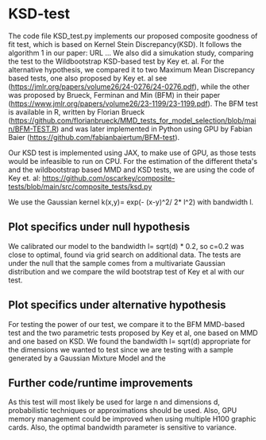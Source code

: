 # KSD-test
The code file KSD_test.py implements our proposed composite goodness of fit test, which is based on Kernel Stein Discrepancy(KSD).
It follows the algorithm 1 in our paper:  URL ...
We also did a simukation study, comparing the test to the Wildbootstrap KSD-based test by Key et. al. 
For the alternative hypothesis, we compared it to two Maximum Mean Discrepancy based tests, one also proposed by Key et. al see (https://jmlr.org/papers/volume26/24-0276/24-0276.pdf), 
while the other was proposed by Brueck, Ferminan and Min (BFM) in their paper (https://www.jmlr.org/papers/volume26/23-1199/23-1199.pdf). The BFM test is available in R, written by Florian Brueck (https://github.com/florianbrueck/MMD_tests_for_model_selection/blob/main/BFM-TEST.R) and was later implemented in Python using GPU by Fabian Baier (https://github.com/fabianbaiertum/BFM-test).

Our KSD test is implemented using JAX, to make use of GPU, as those tests would be infeasible to run on CPU. 
For the estimation of the different theta's and the wildbootstrap based MMD and KSD tests, we are using the code of Key et. al: https://github.com/oscarkey/composite-tests/blob/main/src/composite_tests/ksd.py 



We use the Gaussian kernel k(x,y)= exp(- (x-y)^2/ 2* l^2) with bandwidth l.
## Plot specifics under null hypothesis 
We calibrated our model to the bandwidth l= sqrt(d) * 0.2, so c=0.2 was close to optimal, found via grid search on additional data.
The tests are under the null that the sample comes from a multivariate Gaussian distribution and we compare the wild bootstrap test of Key et al with our test. 


## Plot specifics under alternative hypothesis 
For testing the power of our test, we compare it to the BFM MMD-based test and the two parametric tests proposed by Key et al, one based on MMD and one based on KSD. We found the bandwidth l= sqrt(d) appropriate for the dimensions we wanted to test since we are testing with a sample generated by a Gaussian Mixture Model and the 

## Further code/runtime improvements
As this test will most likely be used for large n and dimensions d, probabilistic techniques or approximations should be used. Also, GPU memory management could be improved when using multiple H100 graphic cards. Also, the optimal bandwidth parameter is sensitive to variance.



